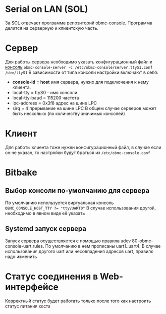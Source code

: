 # Serial on LAN (SOL)

За SOL отвечает программа репозиторий [obmc-console](https://github.com/openbmc/obmc-console). Программа делится на серверную и клиентскую часть.
# Сервер
Для работы сервера необходимо указать конфигурационный файл и [консоль](./console)
`obmc-console-server -c /etc/obmc-console/server.ttyS1.conf /dev/ttyS1`
В зависимости от типа консоли настройки включают в себя:
* **console-id = host** имя сервера, нужно для подключения к нему клиента.
* local-tty = ttyS0 - имя консоли
* local-tty-baud = 115200 частота
* lpc-address = 0x3f8 адрес на шине LPC
* sirq = 4 прерывание на шине LPC
В общем случае серверов может быть несколько (по количеству значимых консолей)
# Клиент
Для работы клиента тоже нужен конфигурационный файл, в случае если он не указан, то настройки будут браться из `/etc/obmc-console.conf`
# Bitbake
## Выбор консоли по-умолчанию для сервера
По умолчанию используется виртуальная консоль `OBMC_CONSOLE_HOST_TTY ?= "ttyVUART0"` В случае использования другой, необходимо в явном виде её указать
## Systemd запуск сервера
Запуск сервера осуществляется с помощью правила udev 80-obmc-console-uart.rules. По умолчанию в нем прописаны uart1..uart4. В случае использования другого uart или несовпадения адресов  uart, правило надо изменить
# Статус соединения в Web-интерфейсе
Корректный статус будет работать только после того как настроить статус питания хоста